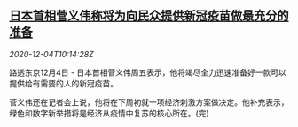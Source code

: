 <!--1607077397000-->
[日本首相菅义伟称将为向民众提供新冠疫苗做最充分的准备](https://cn.reuters.com/article/japan-suga-covid-vaccine-1204-idCNKBS28E172)
------

<div><i>2020-12-04T10:14:28Z</i></div><p>路透东京12月4日 - 日本首相菅义伟周五表示，他将竭尽全力迅速准备好一款可以提供给有需要的人的新冠疫苗。</p><p>菅义伟还在记者会上说，他将在下周初就一项经济刺激方案做决定。他补充表示，绿色和数字新举措将是经济从疫情中复苏的核心所在。(完)</p>
